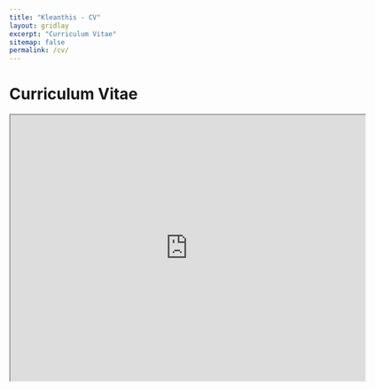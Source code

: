 ```yaml
---
title: "Kleanthis - CV"
layout: gridlay
excerpt: "Curriculum Vitae"
sitemap: false
permalink: /cv/
---
```


# Curriculum Vitae

<iframe src="https://drive.google.com/file/d/1YzRQCRAqbTYDrKOUTTHc69Uqxv06JwWD/preview" width="640" height="480" allow="autoplay"></iframe>